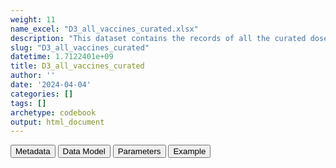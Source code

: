 ```yaml
---
weight: 11
name_excel: "D3_all_vaccines_curated.xlsx"
description: "This dataset contains the records of all the curated doses of all roots of indicators in the instance listed in Table 7 of the SAP. Doses of covid vaccines are included. It is obtained by D3_clean_all_vaccines by excluding records that are duplicates or of bad quality, and after appending the curated covid vaccines"
slug: "D3_all_vaccines_curated"
datetime: 1.7122401e+09
title: D3_all_vaccines_curated
author: ''
date: '2024-04-04'
categories: []
tags: []
archetype: codebook
output: html_document
---
```


<script src="/rmarkdown-libs/core-js/shim.min.js"></script>
<script src="/rmarkdown-libs/react/react.min.js"></script>
<script src="/rmarkdown-libs/react/react-dom.min.js"></script>
<script src="/rmarkdown-libs/reactwidget/react-tools.js"></script>
<script src="/rmarkdown-libs/htmlwidgets/htmlwidgets.js"></script>
<link href="/rmarkdown-libs/reactable/reactable.css" rel="stylesheet" />
<script src="/rmarkdown-libs/reactable-binding/reactable.js"></script>
<div class="tab">
<button class="tablinks" onclick="openCity(event, &#39;Metadata&#39;)" id="defaultOpen">Metadata</button>
<button class="tablinks" onclick="openCity(event, &#39;Data Model&#39;)">Data Model</button>
<button class="tablinks" onclick="openCity(event, &#39;Parameters&#39;)">Parameters</button>
<button class="tablinks" onclick="openCity(event, &#39;Example&#39;)">Example</button>
</div>
<div id="Metadata" class="tabcontent">
<div id="htmlwidget-1" class="reactable html-widget" style="width:auto;height:600px;"></div>
<script type="application/json" data-for="htmlwidget-1">{"x":{"tag":{"name":"Reactable","attribs":{"data":{"medatata_name":["Name of the dataset","Content of the dataset","Unit of observation","Dataset where the list of UoOs is fully listed and with 1 record per UoO","How many observations per UoO","NxUoO","Variables capturing the UoO","Primary key","Parameters",null,null,null,null,null,null,null,null,null,null,null],"metadata_content":["D3_all_vaccines_curated","This dataset contains the records of all the curated doses of all roots of indicators in the instance listed in Table 7 of the SAP. Doses of covid vaccines are included. It is obtained by D3_clean_all_vaccines by excluding records that are duplicates or of bad quality, and after appending the curated covid vaccines","root indicators for all persons in the instance",null,"as many as thedoses for that root_indicator, including duplicates",">= 0","person_id root_indicator dose_curated",null,null,null,null,null,null,null,null,null,null,null,null,null]},"columns":[{"id":"medatata_name","name":"medatata_name","type":"character"},{"id":"metadata_content","name":"metadata_content","type":"character"}],"sortable":false,"searchable":true,"pagination":false,"highlight":true,"bordered":true,"striped":true,"style":{"maxWidth":1800},"height":"600px","dataKey":"bb27bcd2b35ab871536374d805f36aba"},"children":[]},"class":"reactR_markup"},"evals":[],"jsHooks":[]}</script>
</div>
<div id="Data Model" class="tabcontent">
<div id="htmlwidget-2" class="reactable html-widget" style="width:auto;height:600px;"></div>
<script type="application/json" data-for="htmlwidget-2">{"x":{"tag":{"name":"Reactable","attribs":{"data":{"VarName":["person_id","date_curated","dose_curated","manufacturer_curated","vacco_id","root_indicator",null,null,null,null,null,null,null,null,null,null,null,null,null,null],"Description":["unique person identifier",null,null,null,"label from the VaccO ontology","root of the indicator, as specified in SAFETY-VAC_indicators_28Mar24, i.e., Table 7 of the Protocol. The same indicator may be populated by multiple VaccoIDs, e.g., the indicator Pol2 may be obtained by a first dose of POL and a second dose of DIP-PER-POL-TET. The two records are copied with root_indicator Pol and doses curated are assigned on the base of the root_indicator",null,null,null,null,null,null,null,null,null,null,null,null,null,null],"Format":["character","date","integer","character","character",null,null,null,null,null,null,null,null,null,null,null,null,null,null,null],"Vocabulary":[null,null,"1, 2 , 3,4",null,"VaccO ontology, as specified in SAFETY-VAC_vaccines_28Mar24","\"MCV\"\r\n\"DTP\"\r\n\"Hib\"\r\n\"HepB\"\r\n\"Pol\"\r\n\"PCV\"\r\n\"Varicella\"\r\n\"BCG\"\r\n\"HPV\"\r\n\"RotaC\"\r\n\"Meningococcal\"\r\n\"Influenza\"\r\n\"Coronavirus\"",null,null,null,null,null,null,null,null,null,null,null,null,null,null],"Parameters":[null,null,null,null,null,null,null,null,null,null,null,null,null,null,null,null,null,null,null,null],"Notes and examples":["from CDM PERSONS",null,"doses higher than the vaccine-specific maximum dosage are excluded",null,"note that the symbol '-' of the original VaccO ontology has been replaced by the symbol '_' because the former cannot be part of a file name in , so examples are\r\n\r\n\"DIP_HEB_PER_POL_TET\"     \r\n\"DIP_HIB_PER_TET\"         \r\n\"DIP_TET\"                 \r\n\"HEB\"                     \r\n\"POL\"                     \r\n\"MEA_MUM_RUB\"             \r\n\"MUM\"                     \r\n\"RVV\"                     \r\n\"COV\"                     \r\n\"HEZ\"                     \r\n\"HIB_POL\"",null,null,null,null,null,null,null,null,null,null,null,null,null,null,null],"Source tables and variables":[null,null,null,null,null,null,null,null,null,null,null,null,null,null,null,null,null,null,null,null],"Retrieved":["yes","yes","yes","yes","yes",null,null,null,null,null,null,null,null,null,null,null,null,null,null,null],"Calculated":[null,null,null,null,null,null,null,null,null,null,null,null,null,null,null,null,null,null,null,null],"Algorithm_id":[null,null,null,null,null,null,null,null,null,null,null,null,null,null,null,null,null,null,null,null],"Rule":[null,null,null,null,null,null,null,null,null,null,null,null,null,null,null,null,null,null,null,null]},"columns":[{"id":"VarName","name":"VarName","type":"character"},{"id":"Description","name":"Description","type":"character"},{"id":"Format","name":"Format","type":"character"},{"id":"Vocabulary","name":"Vocabulary","type":"character"},{"id":"Parameters","name":"Parameters","type":"logical"},{"id":"Notes and examples","name":"Notes and examples","type":"character"},{"id":"Source tables and variables","name":"Source tables and variables","type":"logical"},{"id":"Retrieved","name":"Retrieved","type":"character"},{"id":"Calculated","name":"Calculated","type":"logical"},{"id":"Algorithm_id","name":"Algorithm_id","type":"logical"},{"id":"Rule","name":"Rule","type":"logical"}],"sortable":false,"searchable":true,"pagination":false,"highlight":true,"bordered":true,"striped":true,"style":{"maxWidth":1800},"height":"600px","dataKey":"641db3d1898da23ae91a370d016a94e6"},"children":[]},"class":"reactR_markup"},"evals":[],"jsHooks":[]}</script>
</div>
<div id="Parameters" class="tabcontent">
<div id="htmlwidget-3" class="reactable html-widget" style="width:auto;height:600px;"></div>
<script type="application/json" data-for="htmlwidget-3">{"x":{"tag":{"name":"Reactable","attribs":{"data":{"parameter in the variable name":[null,null,null,null,null,null,null,null,null,null,null,null,null,null,null,null,null,null,null,null],"values":["TUB","DIP_PER_TET","DIP_HEB_PER_POL_TET","DIP_HIB_PER_TET","DIP_TET","HEB","POL","MEA_MUM_RUB","MUM","RVV","COV","HEZ","HIB_POL","PER","DIP_HEB_PER_TET","DIP_HIB_PER_POL_TET","DIP","INF","HIB","MEA"],"name of macro":[null,null,null,null,null,null,null,null,null,null,null,null,null,null,null,null,null,null,null,null]},"columns":[{"id":"parameter in the variable name","name":"parameter in the variable name","type":"logical"},{"id":"values","name":"values","type":"character"},{"id":"name of macro","name":"name of macro","type":"logical"}],"sortable":false,"searchable":true,"pagination":false,"highlight":true,"bordered":true,"striped":true,"style":{"maxWidth":1800},"height":"600px","dataKey":"7e3d8a09a054ca7e28b0e348bfa2ed60"},"children":[]},"class":"reactR_markup"},"evals":[],"jsHooks":[]}</script>
</div>
<div id="Example" class="tabcontent">
<div id="htmlwidget-4" class="reactable html-widget" style="width:auto;height:600px;"></div>
<script type="application/json" data-for="htmlwidget-4">{"x":{"tag":{"name":"Reactable","attribs":{"data":{"person_id":["P001","P001","P002","P002","P002","P003","P003","P003","P003",null,null,null,null,null,null,null,null,null,null,null],"date_curated":["2021-05-02T00:00:00Z","2021-07-27T00:00:00Z","2021-08-20T00:00:00Z","2021-07-30T00:00:00Z","2022-07-30T00:00:00Z","2021-01-01T00:00:00Z","2021-01-25T00:00:00Z","2021-04-01T00:00:00Z","2021-10-12T00:00:00Z",null,null,null,null,null,null,null,null,null,null,null],"dose_curated":[1,2,1,2,1,1,2,3,4,"NA","NA","NA","NA","NA","NA","NA","NA","NA","NA","NA"],"manufacturer_curated":[null,null,"pfizer","pfizer",null,"astrazeneca","astrazeneca","pfizer","moderna",null,null,null,null,null,null,null,null,null,null,null],"vacco_id":["DIP-PER-TET","DIP-PER-TET","COV","COV","HPV","COV","COV","COV","COV",null,null,null,null,null,null,null,null,null,null,null],"root_indicator":["DPT","DPT","Coronavirus","Coronavirus","HPV ","Coronavirus","Coronavirus","Coronavirus","Coronavirus",null,null,null,null,null,null,null,null,null,null,null]},"columns":[{"id":"person_id","name":"person_id","type":"character"},{"id":"date_curated","name":"date_curated","type":"Date"},{"id":"dose_curated","name":"dose_curated","type":"numeric"},{"id":"manufacturer_curated","name":"manufacturer_curated","type":"character"},{"id":"vacco_id","name":"vacco_id","type":"character"},{"id":"root_indicator","name":"root_indicator","type":"character"}],"sortable":false,"searchable":true,"pagination":false,"highlight":true,"bordered":true,"striped":true,"style":{"maxWidth":1800},"height":"600px","dataKey":"7b16e4dd1f92d1eea0529a454b405855"},"children":[]},"class":"reactR_markup"},"evals":[],"jsHooks":[]}</script>
</div>
